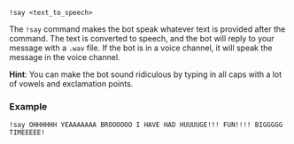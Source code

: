 ```plaintext
!say <text_to_speech>
```
The `!say` command makes the bot speak whatever text is provided after the command. The text is converted to speech, and the bot will reply to your message with a `.wav` file. If the bot is in a voice channel, it will speak the message in the voice channel.

**Hint**: You can make the bot sound ridiculous by typing in all caps with a lot of vowels and exclamation points.
### Example
```
!say OHHHHHH YEAAAAAAA BROOOOOO I HAVE HAD HUUUUGE!!! FUN!!!! BIGGGGG TIMEEEEE!
```